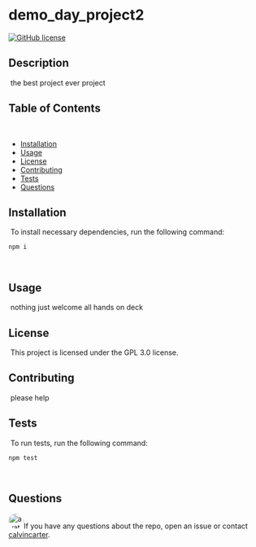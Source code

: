 # demo_day_project2
[![GitHub license](https://img.shields.io/badge/license-GPL%203.0-blue.svg)](https://github.com/calvincarter/demo_day_project2)
​
## Description
​
the best project ever project
​
## Table of Contents 
​
* [Installation](#installation)
​
* [Usage](#usage)
​
* [License](#license)
​
* [Contributing](#contributing)
​
* [Tests](#tests)
​
* [Questions](#questions)
​
## Installation
​
To install necessary dependencies, run the following command:
​
```
npm i
```
​
## Usage
​
nothing just welcome all hands on deck
​
## License
​
This project is licensed under the GPL 3.0 license.
  
## Contributing
​
please help
​
## Tests
​
To run tests, run the following command:
​
```
npm test
```
​
## Questions
​
<img src="https://avatars1.githubusercontent.com/u/4831868?v=4" alt="avatar" style="border-radius: 16px" width="30" />
​
If you have any questions about the repo, open an issue or contact [calvincarter](https://api.github.com/users/calvincarter).